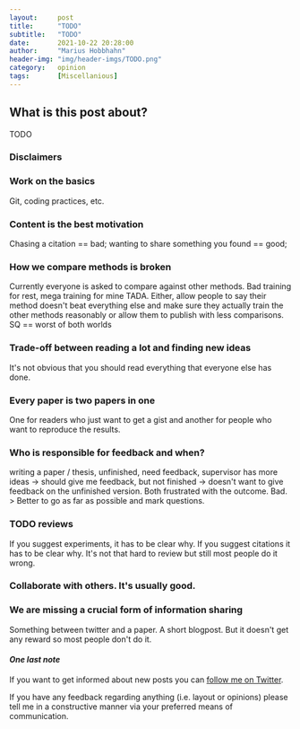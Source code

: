```yaml
---
layout:     post
title:      "TODO"
subtitle:   "TODO"
date:       2021-10-22 20:28:00
author:     "Marius Hobbhahn"
header-img: "img/header-imgs/TODO.png"
category:   opinion
tags:       [Miscellanious]
---
```


## **What is this post about?**

TODO

### Disclaimers


### Work on the basics

Git, coding practices, etc. 

### Content is the best motivation

Chasing a citation == bad; wanting to share something you found == good; 

### How we compare methods is broken

Currently everyone is asked to compare against other methods. Bad training for rest, mega training for mine TADA. Either, allow people to say their method doesn't beat everything else and make sure they actually train the other methods reasonably or allow them to publish with less comparisons. SQ == worst of both worlds

### Trade-off between reading a lot and finding new ideas

It's not obvious that you should read everything that everyone else has done. 

### Every paper is two papers in one

One for readers who just want to get a gist and another for people who want to reproduce the results. 

### Who is responsible for feedback and when?

writing a paper / thesis, unfinished, need feedback, supervisor has more ideas -> should give me feedback, but not finished -> doesn't want to give feedback on the unfinished version. 
Both frustrated with the outcome. Bad. > Better to go as far as possible and mark questions. 

### TODO reviews

If you suggest experiments, it has to be clear why. If you suggest citations it has to be clear why. It's not that hard to review but still most people do it wrong. 

### Collaborate with others. It's usually good.


### We are missing a crucial form of information sharing

Something between twitter and a paper. A short blogpost. But it doesn't get any reward so most people don't do it. 

#### ***One last note***

If you want to get informed about new posts you can <a href='https://twitter.com/MariusHobbhahn'>follow me on Twitter</a>.

If you have any feedback regarding anything (i.e. layout or opinions) please tell me in a constructive manner via your preferred means of communication.
